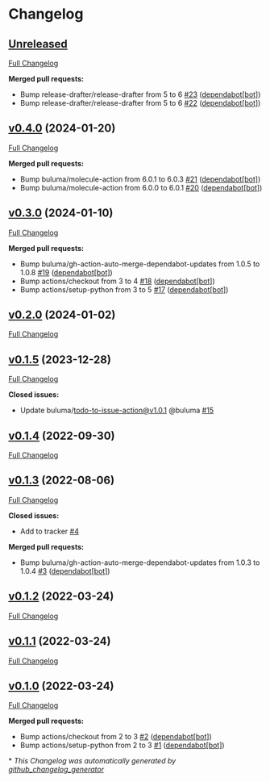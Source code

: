 # Changelog

## [Unreleased](https://github.com/buluma/ansible-role-logstash/tree/HEAD)

[Full Changelog](https://github.com/buluma/ansible-role-logstash/compare/v0.4.0...HEAD)

**Merged pull requests:**

- Bump release-drafter/release-drafter from 5 to 6 [\#23](https://github.com/buluma/ansible-role-logstash/pull/23) ([dependabot[bot]](https://github.com/apps/dependabot))
- Bump release-drafter/release-drafter from 5 to 6 [\#22](https://github.com/buluma/ansible-role-logstash/pull/22) ([dependabot[bot]](https://github.com/apps/dependabot))

## [v0.4.0](https://github.com/buluma/ansible-role-logstash/tree/v0.4.0) (2024-01-20)

[Full Changelog](https://github.com/buluma/ansible-role-logstash/compare/v0.3.0...v0.4.0)

**Merged pull requests:**

- Bump buluma/molecule-action from 6.0.1 to 6.0.3 [\#21](https://github.com/buluma/ansible-role-logstash/pull/21) ([dependabot[bot]](https://github.com/apps/dependabot))
- Bump buluma/molecule-action from 6.0.0 to 6.0.1 [\#20](https://github.com/buluma/ansible-role-logstash/pull/20) ([dependabot[bot]](https://github.com/apps/dependabot))

## [v0.3.0](https://github.com/buluma/ansible-role-logstash/tree/v0.3.0) (2024-01-10)

[Full Changelog](https://github.com/buluma/ansible-role-logstash/compare/v0.2.0...v0.3.0)

**Merged pull requests:**

- Bump buluma/gh-action-auto-merge-dependabot-updates from 1.0.5 to 1.0.8 [\#19](https://github.com/buluma/ansible-role-logstash/pull/19) ([dependabot[bot]](https://github.com/apps/dependabot))
- Bump actions/checkout from 3 to 4 [\#18](https://github.com/buluma/ansible-role-logstash/pull/18) ([dependabot[bot]](https://github.com/apps/dependabot))
- Bump actions/setup-python from 3 to 5 [\#17](https://github.com/buluma/ansible-role-logstash/pull/17) ([dependabot[bot]](https://github.com/apps/dependabot))

## [v0.2.0](https://github.com/buluma/ansible-role-logstash/tree/v0.2.0) (2024-01-02)

[Full Changelog](https://github.com/buluma/ansible-role-logstash/compare/v0.1.5...v0.2.0)

## [v0.1.5](https://github.com/buluma/ansible-role-logstash/tree/v0.1.5) (2023-12-28)

[Full Changelog](https://github.com/buluma/ansible-role-logstash/compare/v0.1.4...v0.1.5)

**Closed issues:**

- Update buluma/todo-to-issue-action@v1.0.1 @buluma [\#15](https://github.com/buluma/ansible-role-logstash/issues/15)

## [v0.1.4](https://github.com/buluma/ansible-role-logstash/tree/v0.1.4) (2022-09-30)

[Full Changelog](https://github.com/buluma/ansible-role-logstash/compare/v0.1.3...v0.1.4)

## [v0.1.3](https://github.com/buluma/ansible-role-logstash/tree/v0.1.3) (2022-08-06)

[Full Changelog](https://github.com/buluma/ansible-role-logstash/compare/v0.1.2...v0.1.3)

**Closed issues:**

- Add to tracker [\#4](https://github.com/buluma/ansible-role-logstash/issues/4)

**Merged pull requests:**

- Bump buluma/gh-action-auto-merge-dependabot-updates from 1.0.3 to 1.0.4 [\#3](https://github.com/buluma/ansible-role-logstash/pull/3) ([dependabot[bot]](https://github.com/apps/dependabot))

## [v0.1.2](https://github.com/buluma/ansible-role-logstash/tree/v0.1.2) (2022-03-24)

[Full Changelog](https://github.com/buluma/ansible-role-logstash/compare/v0.1.1...v0.1.2)

## [v0.1.1](https://github.com/buluma/ansible-role-logstash/tree/v0.1.1) (2022-03-24)

[Full Changelog](https://github.com/buluma/ansible-role-logstash/compare/v0.1.0...v0.1.1)

## [v0.1.0](https://github.com/buluma/ansible-role-logstash/tree/v0.1.0) (2022-03-24)

[Full Changelog](https://github.com/buluma/ansible-role-logstash/compare/df20e0429b41f37e48301f3570982a8bb1e51b63...v0.1.0)

**Merged pull requests:**

- Bump actions/checkout from 2 to 3 [\#2](https://github.com/buluma/ansible-role-logstash/pull/2) ([dependabot[bot]](https://github.com/apps/dependabot))
- Bump actions/setup-python from 2 to 3 [\#1](https://github.com/buluma/ansible-role-logstash/pull/1) ([dependabot[bot]](https://github.com/apps/dependabot))



\* *This Changelog was automatically generated by [github_changelog_generator](https://github.com/github-changelog-generator/github-changelog-generator)*
